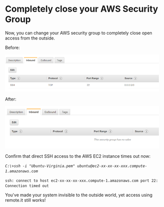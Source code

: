 # Completely close your AWS Security Group

Now, you can change your AWS security group to completely close open access from the outside.

Before:

![](../../.gitbook/assets/image%20%28223%29.png)

After:

![](../../.gitbook/assets/image%20%2875%29.png)

Confirm that direct SSH access to the AWS EC2 instance times out now:

_`C:\>ssh -i "Ubuntu-Virginia.pem" ubuntu@ec2-xx-xx-xx-xxx.compute-1.amazonaws.com`_ 

`ssh: connect to host ec2-xx-xx-xx-xxx.compute-1.amazonaws.com port 22: Connection timed out`

You've made your system invisible to the outside world, yet access using remote.it still works!



